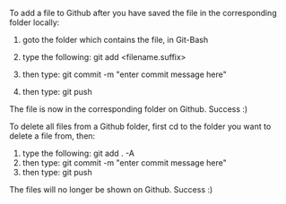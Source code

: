 To add a file to Github after you have saved the file in the corresponding folder locally:

1. goto the folder which contains the file, in Git-Bash

2. type the following: git add <filename.suffix>
3. then type: git commit -m "enter commit message here"
4. then type: git push

The file is now in the corresponding folder on Github. Success :)

To delete all files from a Github folder, first cd to the folder you want to delete a file from, then:

1. type the following: git add . -A
2. then type: git commit -m "enter commit message here"
3. then type: git push

The files will no longer be shown on Github. Success :)